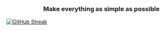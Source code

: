 <h3 align="center">Make everything as simple as possible</h3>

[![GitHub Streak](https://streak-stats.demolab.com?user=TranquilityTech&theme=whatsapp-dark&hide_border=true&border_radius=10&card_width=1000)](https://git.io/streak-stats)

<!--
**TranquilityTech/TranquilityTech** is a ✨ _special_ ✨ repository because its `README.md` (this file) appears on your GitHub profile.

Here are some ideas to get you started:

- 🔭 I’m currently working on ...
- 🌱 I’m currently learning ...
- 👯 I’m looking to collaborate on ...
- 🤔 I’m looking for help with ...
- 💬 Ask me about ...
- 📫 How to reach me: ...
- 😄 Pronouns: ...
- ⚡ Fun fact: ...
-->
